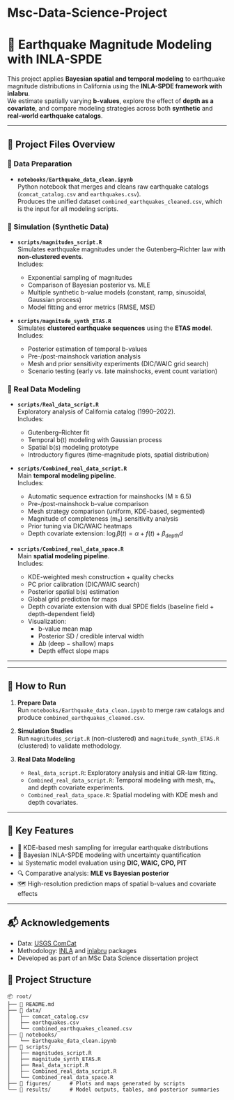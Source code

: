 # Msc-Data-Science-Project

# 🧠 Earthquake Magnitude Modeling with INLA-SPDE

This project applies **Bayesian spatial and temporal modeling** to earthquake magnitude distributions in California using the **INLA-SPDE framework with inlabru**.  
We estimate spatially varying **b-values**, explore the effect of **depth as a covariate**, and compare modeling strategies across both **synthetic** and **real-world earthquake catalogs**.

---

## 📄 Project Files Overview

### 🔹 Data Preparation
- **`notebooks/Earthquake_data_clean.ipynb`**  
  Python notebook that merges and cleans raw earthquake catalogs (`comcat_catalog.csv` and `earthquakes.csv`).  
  Produces the unified dataset `combined_earthquakes_cleaned.csv`, which is the input for all modeling scripts.

### 🔹 Simulation (Synthetic Data)
- **`scripts/magnitudes_script.R`**  
  Simulates earthquake magnitudes under the Gutenberg–Richter law with **non-clustered events**.  
  Includes:  
  - Exponential sampling of magnitudes  
  - Comparison of Bayesian posterior vs. MLE  
  - Multiple synthetic b-value models (constant, ramp, sinusoidal, Gaussian process)  
  - Model fitting and error metrics (RMSE, MSE)

- **`scripts/magnitude_synth_ETAS.R`**  
  Simulates **clustered earthquake sequences** using the **ETAS model**.  
  Includes:  
  - Posterior estimation of temporal b-values  
  - Pre-/post-mainshock variation analysis  
  - Mesh and prior sensitivity experiments (DIC/WAIC grid search)  
  - Scenario testing (early vs. late mainshocks, event count variation)

### 🔹 Real Data Modeling
- **`scripts/Real_data_script.R`**  
  Exploratory analysis of California catalog (1990–2022).  
  Includes:  
  - Gutenberg–Richter fit  
  - Temporal b(t) modeling with Gaussian process  
  - Spatial b(s) modeling prototype  
  - Introductory figures (time–magnitude plots, spatial distribution)

- **`scripts/Combined_real_data_script.R`**  
  Main **temporal modeling pipeline**.  
  Includes:  
  - Automatic sequence extraction for mainshocks (M ≥ 6.5)  
  - Pre-/post-mainshock b-value comparison  
  - Mesh strategy comparison (uniform, KDE-based, segmented)  
  - Magnitude of completeness (m₀) sensitivity analysis  
  - Prior tuning via DIC/WAIC heatmaps  
  - Depth covariate extension: $\log \beta(t) = \alpha + f(t) + \beta_{\text{depth}} d$

- **`scripts/Combined_real_data_space.R`**  
  Main **spatial modeling pipeline**.  
  Includes:  
  - KDE-weighted mesh construction + quality checks  
  - PC prior calibration (DIC/WAIC search)  
  - Posterior spatial b(s) estimation  
  - Global grid prediction for maps  
  - Depth covariate extension with dual SPDE fields (baseline field + depth-dependent field)  
  - Visualization:  
    - b-value mean map  
    - Posterior SD / credible interval width  
    - Δb (deep − shallow) maps  
    - Depth effect slope maps

---
---

## 🚀 How to Run

1. **Prepare Data**  
   Run `notebooks/Earthquake_data_clean.ipynb` to merge raw catalogs and produce `combined_earthquakes_cleaned.csv`.

2. **Simulation Studies**  
   Run `magnitudes_script.R` (non-clustered) and `magnitude_synth_ETAS.R` (clustered) to validate methodology.

3. **Real Data Modeling**  
   - `Real_data_script.R`: Exploratory analysis and initial GR-law fitting.  
   - `Combined_real_data_script.R`: Temporal modeling with mesh, m₀, and depth covariate experiments.  
   - `Combined_real_data_space.R`: Spatial modeling with KDE mesh and depth covariates.

---

## 🧩 Key Features

- 📍 KDE-based mesh sampling for irregular earthquake distributions  
- 🧠 Bayesian INLA-SPDE modeling with uncertainty quantification  
- 📊 Systematic model evaluation using **DIC, WAIC, CPO, PIT**  
- 🔍 Comparative analysis: **MLE vs Bayesian posterior**  
- 🗺️ High-resolution prediction maps of spatial b-values and covariate effects  

---

## 📬 Acknowledgements

- Data: [USGS ComCat](https://earthquake.usgs.gov/data/comcat/)  
- Methodology: [INLA](https://www.r-inla.org/) and [inlabru](https://inlabru-org.github.io/) packages  
- Developed as part of an MSc Data Science dissertation project  

## 📁 Project Structure

```plaintext
📦 root/
├── 📜 README.md
├── 📁 data/
│   ├── comcat_catalog.csv
│   ├── earthquakes.csv
│   └── combined_earthquakes_cleaned.csv
├── 📁 notebooks/
│   └── Earthquake_data_clean.ipynb
├── 📁 scripts/
│   ├── magnitudes_script.R
│   ├── magnitude_synth_ETAS.R
│   ├── Real_data_script.R
│   ├── Combined_real_data_script.R
│   └── Combined_real_data_space.R
├── 📁 figures/      # Plots and maps generated by scripts
└── 📁 results/      # Model outputs, tables, and posterior summaries

